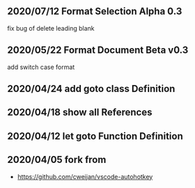 ## 2020/07/12 Format Selection Alpha 0.3

fix bug of delete leading blank

## 2020/05/22 Format Document Beta v0.3

add switch case format

## 2020/04/24 add goto class Definition

## 2020/04/18 show all References

## 2020/04/12 let goto Function Definition

## 2020/04/05 fork from

-   <https://github.com/cweijan/vscode-autohotkey>
